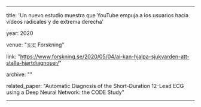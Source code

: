 ---

title: 'Un nuevo estudio muestra que YouTube empuja a los usuarios hacia vídeos radicales y de extrema derecha'

year: 2020

venue: "🇸🇪 Forskning"

link: "https://www.forskning.se/2020/05/04/ai-kan-hjalpa-sjukvarden-att-stalla-hjartdiagnoser/"

archive: ""

related_paper: "Automatic Diagnosis of the Short-Duration 12-Lead ECG using a Deep Neural Network: the CODE Study"

---